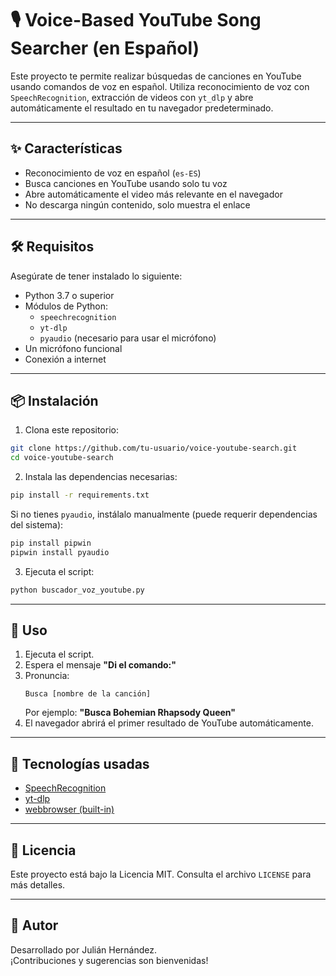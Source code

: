 # 🎙️ Voice-Based YouTube Song Searcher (en Español)

Este proyecto te permite realizar búsquedas de canciones en YouTube usando comandos de voz en español. Utiliza reconocimiento de voz con `SpeechRecognition`, extracción de videos con `yt_dlp` y abre automáticamente el resultado en tu navegador predeterminado.

---

## ✨ Características

- Reconocimiento de voz en español (`es-ES`)
- Busca canciones en YouTube usando solo tu voz
- Abre automáticamente el video más relevante en el navegador
- No descarga ningún contenido, solo muestra el enlace

---

## 🛠️ Requisitos

Asegúrate de tener instalado lo siguiente:

- Python 3.7 o superior
- Módulos de Python:
  - `speechrecognition`
  - `yt-dlp`
  - `pyaudio` (necesario para usar el micrófono)
- Un micrófono funcional
- Conexión a internet

---

## 📦 Instalación

1. Clona este repositorio:

```bash
git clone https://github.com/tu-usuario/voice-youtube-search.git
cd voice-youtube-search
```

2. Instala las dependencias necesarias:

```bash
pip install -r requirements.txt
```

Si no tienes `pyaudio`, instálalo manualmente (puede requerir dependencias del sistema):

```bash
pip install pipwin
pipwin install pyaudio
```

3. Ejecuta el script:

```bash
python buscador_voz_youtube.py
```

---

## 🎤 Uso

1. Ejecuta el script.
2. Espera el mensaje **"Di el comando:"**
3. Pronuncia:  
   ```plaintext
   Busca [nombre de la canción]
   ```
   Por ejemplo: **"Busca Bohemian Rhapsody Queen"**
4. El navegador abrirá el primer resultado de YouTube automáticamente.

---

## 🧠 Tecnologías usadas

- [SpeechRecognition](https://pypi.org/project/SpeechRecognition/)
- [yt-dlp](https://github.com/yt-dlp/yt-dlp)
- [webbrowser (built-in)](https://docs.python.org/3/library/webbrowser.html)

---

## 📄 Licencia

Este proyecto está bajo la Licencia MIT. Consulta el archivo `LICENSE` para más detalles.

---

## 🚀 Autor

Desarrollado por Julián Hernández.  
¡Contribuciones y sugerencias son bienvenidas!
